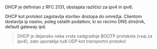 DHCP je definiran z RFC 2131, obstajata različici za ipv4 in ipv6. 

DHCP kot protokol zagotavlja storitev dostopa do omrežja. Clientom dostavlja ip naslov, poleg ostalih podatkov, ki so recimo DNS strežnik, default gateway ipd.

>DHCP je dejansko neka vrsta nadgradnje BOOTP protokola (vsaj za ipv4), zato uporablja tudi UDP kot transportni protokol


